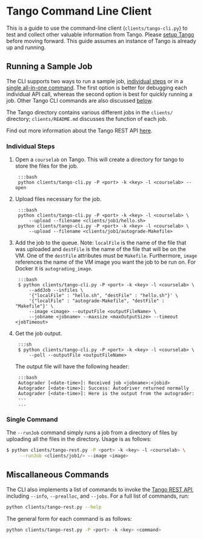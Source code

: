 # Tango Command Line Client

This is a guide to use the command-line client (`clients/tango-cli.py`) to test and collect other valuable information from Tango. Please [setup Tango](/tango/#installation) before moving forward. This guide assumes an instance of Tango is already up and running.

## Running a Sample Job

The CLI supports two ways to run a sample job, [individual steps](/tango-cli/#indivdual-steps) or in a [single all-in-one command](/tango-cli/#single-command). The first option is better for debugging each individual API call, whereas the second option is best for quickly running a job. Other Tango CLI commands are also discussed [below](/tango-cli/#miscallaneous-commands).

The Tango directory contains various different jobs in the `clients/` directory; `clients/README.md` discusses the function of each job.  

Find out more information about the Tango REST API [here](/tango-rest).

### Individual Steps

1. Open a `courselab` on Tango. This will create a directory for tango to store the files for the job. 

        :::bash
        python clients/tango-cli.py -P <port> -k <key> -l <courselab> --open
    
2. Upload files necessary for the job.

        :::bash
        python clients/tango-cli.py -P <port> -k <key> -l <courselab> \
            --upload --filename <clients/job1/hello.sh>
        python clients/tango-cli.py -P <port> -k <key> -l <courselab> \
            --upload --filename <clients/job1/autograde-Makefile>

3. Add the job to the queue. Note: `localFile` is the name of the file that was uploaded and `destFile` is the name of the file that will be on the VM. One of the `destFile` attributes must be `Makefile`. Furthermore, `image` references the name of the VM image you want the job to be run on. For Docker it is `autograding_image`.

        :::bash
        $ python clients/tango-cli.py -P <port> -k <key> -l <courselab> \
            --addJob --infiles \
            '{"localFile" : "hello.sh", "destFile" : "hello.sh"}' \
            '{"localFile" : "autograde-Makefile", "destFile" : "Makefile"}' \
            --image <image> --outputFile <outputFileName> \
            --jobname <jobname> --maxsize <maxOutputSize> --timeout <jobTimeout> 

4. Get the job output.

        :::sh
        $ python clients/tango-cli.py -P <port> -k <key> -l <courselab> \
            --poll --outputFile <outputFileName>
    
    The output file will have the following header:

        :::bash
        Autograder [<date-time>]: Received job <jobname>:<jobid>
        Autograder [<date-time>]: Success: Autodriver returned normally
        Autograder [<date-time>]: Here is the output from the autograder:
        ---
        ...
    

### Single Command

The `--runJob` command simply runs a job from a directory of files by uploading all the files in the directory. Usage is as follows:

```bash
$ python clients/tango-rest.py -P <port> -k <key> -l <courselab> \
     --runJob <clients/job1/> --image <image>
```

## Miscallaneous Commands

The CLI also implements a list of commands to invoke the [Tango REST API](/tango-rest), including `--info`, `--prealloc`, and `--jobs`. For a full list of commands, run:

```bash
python clients/tango-rest.py --help
```

The general form for each command is as follows:

```bash
python clients/tango-rest.py -P <port> -k <key> <command>
```










